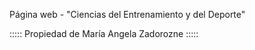 Página web - "Ciencias del Entrenamiento y del Deporte"

::::: Propiedad de María Angela Zadorozne :::::
